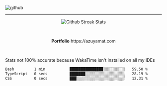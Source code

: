 ![github](https://media.discordapp.net/attachments/881363147364118528/1142610121697021952/background.png?width=1000&height=300)<br>
___
<p align="center">
  <img alt="Github Streak Stats" src="https://streak-stats.demolab.com?user=Azuyamat&theme=transparent&hide_border=true"/>
</p><br>
<p align="center">
      <strong>Portfolio</strong> https://azuyamat.com
</p><br>

Stats not 100% accurate because WakaTime isn't installed on all my IDEs
<!--START_SECTION:waka-->

```txt
Bash         1 min           ███████████████░░░░░░░░░░   59.50 %
TypeScript   0 secs          ███████░░░░░░░░░░░░░░░░░░   28.19 %
CSS          0 secs          ███░░░░░░░░░░░░░░░░░░░░░░   12.31 %
```

<!--END_SECTION:waka-->
